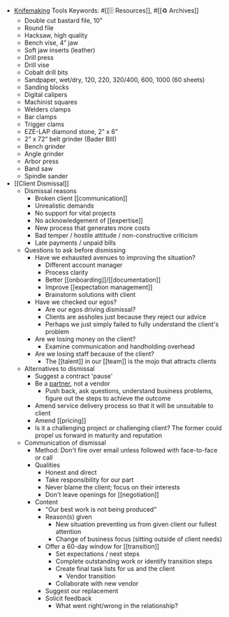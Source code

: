 - [Knifemaking]([[knifemaking]]) Tools
Keywords: #[[🗄 Resources]], #[[♻️ Archives]]
    - Double cut bastard file, 10”
    - Round file
    - Hacksaw, high quality
    - Bench vise, 4” jaw
    - Soft jaw inserts (leather)
    - Drill press
    - Drill vise
    - Cobalt drill bits
    - Sandpaper, wet/dry, 120, 220, 320/400, 600, 1000 (60 sheets)
    - Sanding blocks
    - Digital calipers
    - Machinist squares
    - Welders clamps
    - Bar clamps
    - Trigger clams
    - EZE-LAP diamond stone, 2” x 6”
    - 2” x 72” belt grinder (Bader BIII)
    - Bench grinder
    - Angle grinder
    - Arbor press
    - Band saw
    - Spindle sander
- [[Client Dismissal]]
    - Dismissal reasons
        - Broken client [[communication]]
        - Unrealistic demands
        - No support for vital projects
        - No acknowledgement of [[expertise]]
        - New process that generates more costs
        - Bad temper / hostile attitude / non-constructive criticism
        - Late payments / unpaid bills
    - Questions to ask before dismissing
        - Have we exhausted avenues to improving the situation?
            - Different account manager
            - Process clarity
            - Better [[onboarding]]/[[documentation]]
            - Improve [[expectation management]]
            - Brainstorm solutions with client
        - Have we checked our egos?
            - Are our egos driving dismissal?
            - Clients are assholes just because they reject our advice
            - Perhaps we just simply failed to fully understand the client's problem
        - Are we losing money on the client?
            - Examine communication and handholding overhead
        - Are we losing staff because of the client?
            - The [[talent]] in our [[team]] is the mojo that attracts clients
    - Alternatives to dismissal
        - Suggest a contract 'pause'
        - Be a [partner](partnership), not a vendor
            - Push back, ask questions, understand business problems, figure out the steps to achieve the outcome
        - Amend service delivery process so that it will be unsuitable to client
        - Amend [[pricing]]
        - Is it a challenging project or challenging client? The former could propel us forward in maturity and reputation
    - Communication of dismissal
        - Method: Don't fire over email unless followed with face-to-face or call
        - Qualities
            - Honest and direct
            - Take responsibility for our part
            - Never blame the client; focus on their interests
            - Don't leave openings for [[negotiation]]
        - Content
            - "Our best work is not being produced"
            - Reason(s) given
                - New situation preventing us from given client our fullest attention
                - Change of business focus (sitting outside of client needs)
            - Offer a 60-day window for [[transition]] 
                - Set expectations / next steps
                - Complete outstanding work or identify transition steps
                - Create final task lists for us and the client
                    - Vendor transition
                - Collaborate with new vendor
            - Suggest our replacement
            - Solicit feedback
                - What went right/wrong in the relationship?
